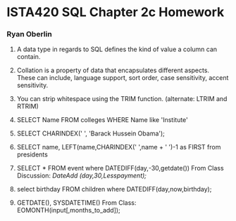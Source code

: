# ISTA420 SQL Chapter 2c Homework 

### Ryan Oberlin

1. A data type in regards to SQL defines the kind of value a column can contain.

2. Collation is a property of data that encapsulates different aspects. These can include, language support, sort order, case sensitivity, accent sensitivity.

3. You can strip whitespace using the TRIM function. (alternate: LTRIM and RTRIM) 
 
4. SELECT Name FROM colleges WHERE Name like 'Institute' 

5. SELECT CHARINDEX(' ', 'Barack Hussein Obama');

6. SELECT name, LEFT(name,CHARINDEX(' ',name + ' ')-1 as FIRST from presidents

7. SELECT * FROM event where DATEDIFF(day,-30,getdate())
From Class Discussion: *DateAdd (day,30,Lesspayment);*

8. select birthday FROM children where DATEDIFF(day,now,birthday);

9. GETDATE(), SYSDATETIME()
From Class: EOMONTH(input[,months_to_add]);

